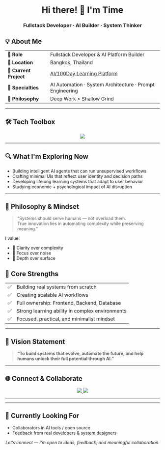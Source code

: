<h1 align="center">Hi there! 👋 I'm Time</h1>
<h3 align="center">Fullstack Developer · AI Builder · System Thinker</h3>


## 💡 About Me

<table>
  <tr>
    <td><strong>💼 Role</strong></td>
    <td>Fullstack Developer & AI Platform Builder</td>
  </tr>
  <tr>
    <td><strong>📍 Location</strong></td>
    <td>Bangkok, Thailand</td>
  </tr>
  <tr>
    <td><strong>🎯 Current Project</strong></td>
    <td><a href="https://github.com/timektt/Port_to_Me">AI/100Day Learning Platform</a></td>
  </tr>
  <tr>
    <td><strong>🧠 Specialties</strong></td>
    <td>AI Automation · System Architecture · Prompt Engineering</td>
  </tr>
  <tr>
    <td><strong>🧘 Philosophy</strong></td>
    <td>Deep Work > Shallow Grind</td>
  </tr>
</table>

---

## 🛠 Tech Toolbox

<p align="center">
  <img src="https://skillicons.dev/icons?i=nextjs,react,tailwind,ts,nodejs,prisma,postgres,firebase,docker,vercel" />
</p>

---

## 🔍 What I'm Exploring Now

- Building intelligent AI agents that can run unsupervised workflows
- Crafting minimal UIs that reflect user identity and decision paths
- Developing lifelong learning systems that adapt to user behavior
- Studying economic + psychological impact of AI disruption

---

## 🌱 Philosophy & Mindset

> “Systems should serve humans — not overload them.  
> True innovation lies in automating complexity while preserving meaning.”  

I value:
- 🔹 Clarity over complexity
- 🔹 Focus over noise
- 🔹 Depth over surface

## 💪 Core Strengths

<table>
  <tr><td>✅</td><td>Building real systems from scratch</td></tr>
  <tr><td>✅</td><td>Creating scalable AI workflows</td></tr>
  <tr><td>✅</td><td>Full ownership: Frontend, Backend, Database</td></tr>
  <tr><td>✅</td><td>Strong learning ability in complex environments</td></tr>
  <tr><td>✅</td><td>Focused, practical, and minimalist mindset</td></tr>
</table>


---

## 🌌 Vision Statement

> **“To build systems that evolve, automate the future, and help humans unlock their full potential through AI.”**

---

## 🌐 Connect & Collaborate

<p align="center">
  <a href="https://www.facebook.com/profile.php?id=61574677352368">
    <img src="https://img.shields.io/badge/Facebook-1877F2?style=for-the-badge&logo=facebook&logoColor=white" />
  </a>
  <a href="https://www.youtube.com/@Bearpola-vo9jh" title="Coming Soon">
    <img src="https://img.shields.io/badge/YouTube-Coming_Soon-red?style=for-the-badge&logo=youtube&logoColor=white" />
  </a>
</p>


---

---

## 🚀 Currently Looking For

- Collaborators in AI tools / open source
- Feedback from real developers & system designers

<p align="center">
  <em>Let’s connect — I’m open to ideas, feedback, and meaningful collaboration.</em>
</p>

